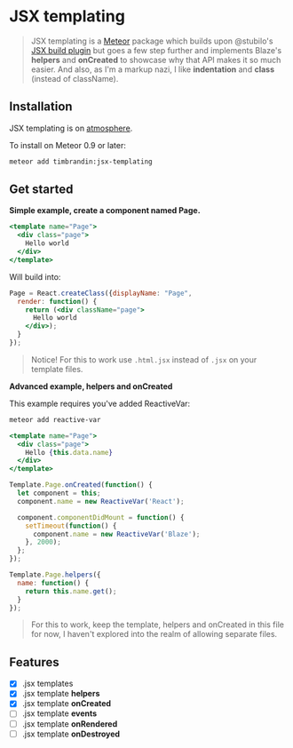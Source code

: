   # JSX templating
  > JSX templating is a [Meteor](http://meteor.com) package which builds upon @stubilo's [JSX build plugin](https://github.com/meteor/react-packages/blob/master/packages/jsx) but goes a few step further and implements Blaze's **helpers** and **onCreated** to showcase why that API makes it so much easier. And also, as I'm a markup nazi, I like **indentation** and **class** (instead of className).

## Installation

JSX templating is on [atmosphere](https://atmospherejs.com/timbrandin/jsx-templating).

To install on Meteor 0.9 or later:

```bash
meteor add timbrandin:jsx-templating
```

## Get started

**Simple example, create a component named Page.**

```jsx
<template name="Page">
  <div class="page">
    Hello world
  </div>
</template>
```

Will build into:

```jsx
Page = React.createClass({displayName: "Page",
  render: function() {
    return (<div className="page">
      Hello world
    </div>);
  }
});
```

> Notice! For this to work use ```.html.jsx``` instead of ```.jsx``` on your template files.

**Advanced example, helpers and onCreated**

This example requires you've added ReactiveVar:
```bash
meteor add reactive-var
```

```jsx
<template name="Page">
  <div class="page">
    Hello {this.data.name}
  </div>
</template>

Template.Page.onCreated(function() {
  let component = this;
  component.name = new ReactiveVar('React');

  component.componentDidMount = function() {
    setTimeout(function() {
      component.name = new ReactiveVar('Blaze');
    }, 2000);
  };
});

Template.Page.helpers({
  name: function() {
    return this.name.get();
  }
});
```

> For this to work, keep the template, helpers and onCreated in this file for now, I haven't explored into the realm of allowing separate files.

## Features

- [x] .jsx templates
- [x] .jsx template **helpers**
- [x] .jsx template **onCreated**
- [ ] .jsx template **events**
- [ ] .jsx template **onRendered**
- [ ] .jsx template **onDestroyed**
